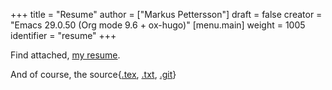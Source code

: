+++
title = "Resume"
author = ["Markus Pettersson"]
draft = false
creator = "Emacs 29.0.50 (Org mode 9.6 + ox-hugo)"
[menu.main]
  weight = 1005
  identifier = "resume"
+++

Find attached, [my resume](/cv.pdf).

And of course, the source{[.tex](/cv.tex), [.txt](/cv.txt), [.git](https://github.com/MarkusPettersson98/cv)}
